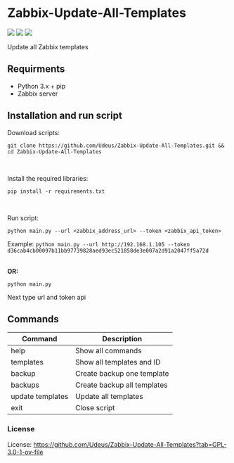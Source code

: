 # Zabbix-Update-All-Templates


[![](https://img.shields.io/badge/View-My_Profile-green?logo=GitHub)](https://github.com/Udeus)
[![](https://img.shields.io/badge/View-My_Repositories-blue?logo=GitHub)](https://github.com/Udeus?tab=repositories)
![](https://img.shields.io/github/license/udeus/zabbix-import-hosts)

Update all Zabbix templates

## Requirments
- Python 3.x + pip
- Zabbix server


## Installation and run script
Download scripts:
```
git clone https://github.com/Udeus/Zabbix-Update-All-Templates.git && cd Zabbix-Update-All-Templates
```
<br>

Install the required libraries:
```python3.12
pip install -r requirements.txt
```
<br>

Run script:
```
python main.py --url <zabbix_address_url> --token <zabbix_api_token>
```
Example:
`
python main.py --url http://192.168.1.105 --token d36cab4cb00097b11bb97739828aed93ec521858de3e007a2d91a2047ff5a72d
`
<br>
<br>

**OR:**

```
python main.py
```
Next type url and token api


## Commands

| Command          | Description                 |
|------------------|-----------------------------|
| help             | Show all commands           |
| templates        | Show all templates and ID   |
| backup           | Create backup one template  |
| backups          | Create backup all templates |
| update templates | Update all templates        |
| exit             | Close script                |

### License

License: https://github.com/Udeus/Zabbix-Update-All-Templates?tab=GPL-3.0-1-ov-file